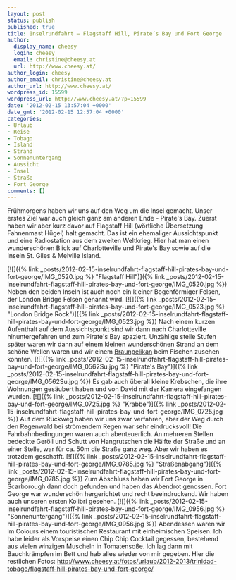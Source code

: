 ```yaml
---
layout: post
status: publish
published: true
title: Inselrundfahrt – Flagstaff Hill, Pirate’s Bay und Fort George
author:
  display_name: cheesy
  login: cheesy
  email: christine@cheesy.at
  url: http://www.cheesy.at/
author_login: cheesy
author_email: christine@cheesy.at
author_url: http://www.cheesy.at/
wordpress_id: 15599
wordpress_url: http://www.cheesy.at/?p=15599
date: '2012-02-15 13:57:04 +0000'
date_gmt: '2012-02-15 12:57:04 +0000'
categories:
- Urlaub
- Reise
- Tobago
- Island
- Strand
- Sonnenuntergang
- Aussicht
- Insel
- Straße
- Fort George
comments: []
---
```

<!--:de-->Frühmorgens haben wir uns auf den Weg um die Insel gemacht. Unser erstes Ziel war auch gleich ganz am anderen Ende - Pirate's Bay. Zuerst haben wir aber kurz davor auf Flagstaff Hill (wörtliche Übersetzung Fahnenmast Hügel) halt gemacht. Das ist ein ehemaliger Aussichtspunkt und eine Radiostation aus dem zweiten Weltkrieg. Hier hat man einen wunderschönen Blick auf Charlotteville und Pirate's Bay sowie auf die Inseln St. Giles & Melville Island.
[![]({% link _posts/2012-02-15-inselrundfahrt-flagstaff-hill-pirates-bay-und-fort-george/IMG_0520.jpg %} "Flagstaff Hill")]({% link _posts/2012-02-15-inselrundfahrt-flagstaff-hill-pirates-bay-und-fort-george/IMG_0520.jpg %})
Neben den beiden Inseln ist auch noch ein kleiner Bogenförmiger Felsen, der London Bridge Felsen genannt wird.
[![]({% link _posts/2012-02-15-inselrundfahrt-flagstaff-hill-pirates-bay-und-fort-george/IMG_0523.jpg %} "London Bridge Rock")]({% link _posts/2012-02-15-inselrundfahrt-flagstaff-hill-pirates-bay-und-fort-george/IMG_0523.jpg %})
Nach einem kurzen Aufenthalt auf dem Aussichtspunkt sind wir dann nach Charlotteville hinuntergefahren und zum Pirate's Bay spaziert. Unzählige steile Stufen später waren wir dann auf einem kleinen wunderschönen Strand an dem schöne Wellen waren und wir einem [Braunpelikan](http://de.wikipedia.org/wiki/Braunpelikan) beim Fischen zusehen konnten.
[![]({% link _posts/2012-02-15-inselrundfahrt-flagstaff-hill-pirates-bay-und-fort-george/IMG_0562Su.jpg %} "Pirate's Bay")]({% link _posts/2012-02-15-inselrundfahrt-flagstaff-hill-pirates-bay-und-fort-george/IMG_0562Su.jpg %})
Es gab auch überall kleine Krebschen, die ihre Wohnungen gesäubert haben und von David mit der Kamera eingefangen wurden.
[![]({% link _posts/2012-02-15-inselrundfahrt-flagstaff-hill-pirates-bay-und-fort-george/IMG_0725.jpg %} "Krabbe")]({% link _posts/2012-02-15-inselrundfahrt-flagstaff-hill-pirates-bay-und-fort-george/IMG_0725.jpg %})
Auf dem Rückweg haben wir uns zwar verfahren, aber der Weg durch den Regenwald bei strömendem Regen war sehr eindrucksvoll! Die Fahrbahnbedingungen waren auch abenteuerlich. An mehreren Stellen bedeckte Geröll und Schutt von Hangrutschen die Hälfte der Straße und an einer Stelle, war für ca. 50m die Straße ganz weg. Aber wir haben es trotzdem geschafft.
[![]({% link _posts/2012-02-15-inselrundfahrt-flagstaff-hill-pirates-bay-und-fort-george/IMG_0785.jpg %} "Straßenabgang")]({% link _posts/2012-02-15-inselrundfahrt-flagstaff-hill-pirates-bay-und-fort-george/IMG_0785.jpg %})
Zum Abschluss haben wir Fort George in Scarborough dann doch gefunden und haben das Abendrot genossen. Fort George war wunderschön hergerichtet und recht beeindruckend. Wir haben auch unseren ersten Kolibri gesehen.
[![]({% link _posts/2012-02-15-inselrundfahrt-flagstaff-hill-pirates-bay-und-fort-george/IMG_0956.jpg %} "Sonnenuntergang")]({% link _posts/2012-02-15-inselrundfahrt-flagstaff-hill-pirates-bay-und-fort-george/IMG_0956.jpg %})
Abendessen waren wir im Colours einem touristischen Restaurant mit einheimischen Speisen. Ich habe leider als Vorspeise einen Chip Chip Cocktail gegessen, bestehend aus vielen winzigen Muscheln in Tomatensoße. Ich lag dann mit Bauchkrämpfen im Bett und hab alles wieder von mir gegeben.
Hier die restlichen Fotos:
http://www.cheesy.at/fotos/urlaub/2012-2013/trinidad-tobago/flagstaff-hill-pirates-bay-und-fort-george/
